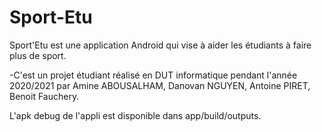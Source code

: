 # Sport-Etu
Sport'Etu est une application Android qui vise à aider les étudiants à faire plus de sport.

-C'est un projet étudiant réalisé en DUT informatique pendant l'année 2020/2021 par Amine ABOUSALHAM, Danovan NGUYEN, Antoine PIRET, Benoit Fauchery.

L'apk debug de l'appli est disponible dans app/build/outputs.


